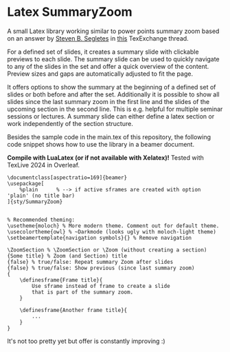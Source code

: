 # Latex SummaryZoom
A small Latex library working similar to power points summary zoom based on an answer by [Steven B. Segletes](https://tex.stackexchange.com/users/25858/steven-b-segletes) in [this](https://tex.stackexchange.com/questions/224267/how-to-include-a-preview-of-next-slide-in-beamers-speaker-notes) TexExchange thread.

For a defined set of slides, it creates a summary slide with clickable previews to each slide. The summary slide can be used to quickly navigate to any of the slides in the set and offer a quick overview of the content. Preview sizes and gaps are automatically adjusted to fit the page.

It offers options to show the summary at the beginning of a defined set of slides or both before and after the set. Additionally it is possible to show all slides since the last summary zoom in the first line and the slides of the upcoming section in the second line. This is e.g. helpful for multiple seminar sessions or lectures. A summary slide can either define a latex section or work independently of the section structure.

Besides the sample code in the main.tex of this repository, the following code snippet shows how to use the library in a beamer document.

**Compile with LuaLatex (or if not available with Xelatex)!**
Tested with TexLive 2024 in Overleaf.

```Tex
\documentclass[aspectratio=169]{beamer}
\usepackage[
    %plain      % --> if active sframes are created with option 'plain' (no title bar)
]{sty/SummaryZoom}


% Recommended theming:
\usetheme{moloch} % More modern theme. Comment out for default theme. 
\usecolortheme{owl} % ~Darkmode (looks ugly with moloch-light theme)
\setbeamertemplate{navigation symbols}{} % Remove navigation 

\ZoomSection % \ZoomSection or \Zoom (without creating a section)
{Some title} % Zoom (and Section) title
{false} % true/false: Repeat summary Zoom after slides 
{false} % true/false: Show previous (since last summary zoom)
{
    \definesframe{Frame title}{
        Use sframe instead of frame to create a slide
        that is part of the summary zoom.
    }
    
    \definesframe{Another frame title}{
        ...
    }
}
```



It's not too pretty yet but offer is constantly improving :)



